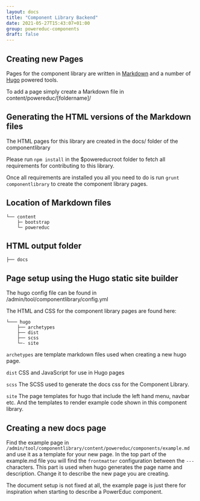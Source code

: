 ```yaml
---
layout: docs
title: "Component Library Backend"
date: 2021-05-27T15:43:07+01:00
group: powereduc-components
draft: false
---
```


## Creating new Pages

Pages for the component library are written in [Markdown](https://github.com/adam-p/markdown-here/wiki/Markdown-Cheatsheet) and a number of [Hugo](https://gohugo.io) powered tools.

To add a page simply create a Markdown file in content/powereduc/[foldername]/

## Generating the HTML versions of the Markdown files

The HTML pages for this library are created in the docs/ folder of the componentlibrary

Please run `npm install` in the $powereducroot folder to fetch all requirements for contributing to this library.

Once all requirements are installed you all you need to do is run `grunt componentlibrary` to create the component library pages.

## Location of Markdown files

```
└── content
    ├─ bootstrap
    └─ powereduc
```

## HTML output folder

```
├── docs
```

## Page setup using the Hugo static site builder

The hugo config file can be found in /admin/tool/componentlibrary/config.yml

The HTML and CSS for the component library pages are found here:

```
└─── hugo
    ├── archetypes
    ├── dist
    ├── scss
    └─- site
```

`archetypes` are template markdown files used when creating a new hugo page.

`dist` CSS and JavaScript for use in Hugo pages

`scss` The SCSS used to generate the docs css for the Component Library.

`site` The page templates for hugo that include the left hand menu, navbar etc. And the templates to render example code shown in this component library.


## Creating a new docs page

Find the example page in `/admin/tool/componentlibrary/content/powereduc/components/example.md` and use it as a template for your new
page. In the top part of the example.md file you will find the `frontmatter` configuration between the `---` characters. This part is used when hugo generates the page name and description. Change it to describe the new page you are creating.

The document setup is not fixed at all, the example page is just there for inspiration when starting to describe a PowerEduc component.
